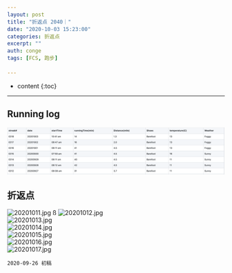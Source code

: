 ```yaml
---
layout: post
title: "折返点 2040｜"
date: "2020-10-03 15:23:00"
categories: 折返点
excerpt: ""
auth: conge
tags: [FCS, 跑步]

---
```

* content
{:toc}


----

## Running log

![Running log, week 40, 2020](/assets/images/折返点/2020_wk40.png)

## 折返点

![20201011.jpg](/assets/images/折返点/)  ß
![20201012.jpg](/assets/images/折返点/)  
![20201013.jpg](/assets/images/折返点/)  
![20201014.jpg](/assets/images/折返点/)  
![20201015.jpg](/assets/images/折返点/)  
![20201016.jpg](/assets/images/折返点/)  
![20201017.jpg](/assets/images/折返点/)

```
2020-09-26 初稿
```


